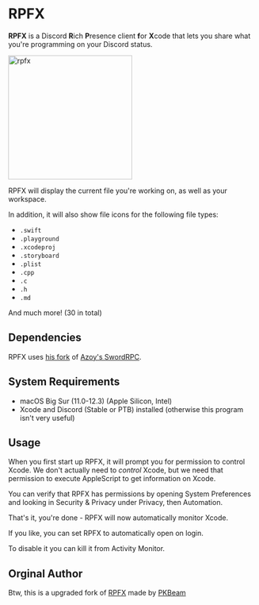 # RPFX
**RPFX** is a Discord **R**ich **P**resence client **f**or **X**code that lets you share what you're programming on your Discord status.

<img width="250" alt="rpfx" src="https://i.imgur.com/1iavXDp.png">

RPFX will display the current file you're working on, as well as your workspace.

In addition, it will also show file icons for the following file types:
- `.swift`
- `.playground`
- `.xcodeproj`
- `.storyboard`
- `.plist`
- `.cpp`
- `.c`
- `.h`
- `.md`

And much more! (30 in total)

## Dependencies
RPFX uses [his fork](https://github.com/PKBeam/SwordRPC) of [Azoy's SwordRPC](https://github.com/Azoy/SwordRPC).

## System Requirements
- macOS Big Sur (11.0-12.3) (Apple Silicon, Intel)
- Xcode and Discord (Stable or PTB) installed (otherwise this program isn't very useful)

## Usage
When you first start up RPFX, it will prompt you for permission to control Xcode. We don't actually need to *control* Xcode, 
but we need that permission to execute AppleScript to get information on Xcode.

You can verify that RPFX has permissions by opening System Preferences and looking in Security & Privacy under Privacy, then Automation.

That's it, you're done - RPFX will now automatically monitor Xcode.

If you like, you can set RPFX to automatically open on login.

To disable it you can kill it from Activity Monitor.

## Orginal Author
Btw, this is a upgraded fork of [RPFX](https://github.com/PKBeam/RPFX) made by [PKBeam](https://github.com/PKBeam)
